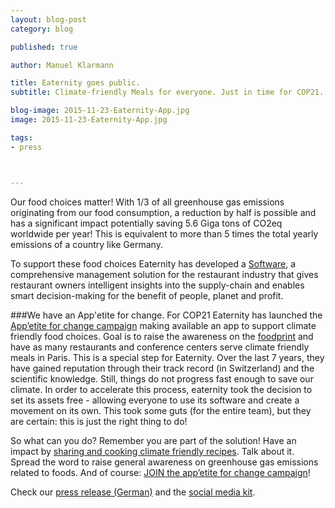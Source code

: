 ```yaml
---
layout: blog-post
category: blog

published: true

author: Manuel Klarmann

title: Eaternity goes public.
subtitle: Climate-friendly Meals for everyone. Just in time for COP21.

blog-image: 2015-11-23-Eaternity-App.jpg
image: 2015-11-23-Eaternity-App.jpg

tags:
- press



---
```


Our food choices matter! With 1/3 of all greenhouse gas emissions originating from our food consumption, a reduction by half is possible and has a significant impact potentially saving 5.6 Giga tons of CO2eq worldwide per year! This is equivalent to more than 5 times the total yearly emissions of a country like Germany.

To support these food choices Eaternity has developed a [Software][app2], a comprehensive management solution for the restaurant industry that gives restaurant owners intelligent insights into the supply-chain and enables smart decision-making for the benefit of people, planet and profit.

###We have an App'etite for change.
For COP21 Eaternity has launched the [App’etite for change campaign][appetite] making available an app to support climate friendly food choices. Goal is to raise the awareness on the [foodprint][fp] and have as many restaurants and conference centers serve climate friendly meals in Paris. This is a special step for Eaternity. Over the last 7 years, they have gained reputation through their track record (in Switzerland) and the scientific knowledge. Still, things do not progress fast enough to save our climate. In order to accelerate this process, eaternity took the decision to set its assets free - allowing everyone to use its software and create a movement on its own. This took some guts (for the entire team), but they are certain: this is just the right thing to do!

So what can you do? Remember you are part of the solution! Have an impact by [sharing and cooking climate friendly recipes][app]. Talk about it. Spread the word to raise general awareness on greenhouse gas emissions related to foods. And of course: [JOIN the app’etite for change campaign][appetite]!

Check our [press release (German)][press] and the [social media kit][kit].

[appetite]: /appetite-for-change
[fp]: /foodprint
[app]: http://app.eaternity.org
[press]: /assets/Pressemitteilung-Appetite-for-change-20151120_Eaternity.pdf
[kit]: /assets/SocialMediaKit_appetiteforchange2015_eaternity.pdf
[app2]: /app
